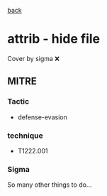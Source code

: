 [back](../index.md)
# attrib - hide file
Cover by sigma :x: 

## MITRE
### Tactic
  - defense-evasion

### technique
  - T1222.001

### Sigma

 So many other things to do...